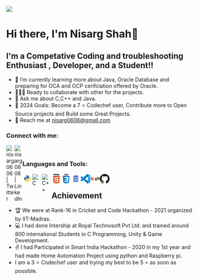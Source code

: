 ![](https://komarev.com/ghpvc/?username=nisarg001&style=flat-square)
# Hi there, I'm Nisarg Shah👋

## I'm a Competative Coding and troubleshooting Enthusiast , Developer, and a Student!!

- 🧠 I’m currently learning more about Java, Oracle Database and preparing for OCA and OCP cerifciation offered by Oracle.
- 🧑‍🤝‍🧑 Ready to collaborate with other for the projects.
- 💬 Ask me about C,C++ and Java.
- 💯 2024 Goals: Become a 7 :star: Codechef user, Contribute more to Open Source projects and Build some Great Projects.
- 📧 Reach me at [nisarg0606@gmail.com](mailto:nisarg0606@gmail.com)

### Connect with me:

[<img align="left" alt="nisarg0606 | Twitter" width="22px" src="https://cdn.jsdelivr.net/npm/simple-icons@v3/icons/twitter.svg" />][twitter]
[<img align="left" alt="nisarg0606 | LinkedIn" width="22px" src="https://cdn.jsdelivr.net/npm/simple-icons@v3/icons/linkedin.svg" />][linkedin]

<br />

### Languages and Tools:

<img align="left" alt="Python" width="26px" src="https://raw.githubusercontent.com/github/explore/80688e429a7d4ef2fca1e82350fe8e3517d3494d/topics/python/python.png" />
<img align="left" alt="C" width="26px" src="https://camo.githubusercontent.com/6cc41155e58a4eebe7353d524da5ebb0de7aaf4fd4ad45fb9a433c8b41d38c16/68747470733a2f2f747365332e6d6d2e62696e672e6e65742f74683f69643d4f49502e7276756a594b4f546d2d2d5654334b545a775633786748614861267069643d417069" />
<img align="left" alt="C++" width="26px" src="https://raw.githubusercontent.com/isocpp/logos/master/cpp_logo.png" />
<img align="left" alt="HTML5" width="26px" src="https://raw.githubusercontent.com/github/explore/80688e429a7d4ef2fca1e82350fe8e3517d3494d/topics/html/html.png" />
<img align="left" alt="CSS3" width="26px" src="https://raw.githubusercontent.com/github/explore/80688e429a7d4ef2fca1e82350fe8e3517d3494d/topics/css/css.png" />
<img align="left" alt="SQL" width="26px" src="https://raw.githubusercontent.com/github/explore/80688e429a7d4ef2fca1e82350fe8e3517d3494d/topics/sql/sql.png" />
<img align="left" alt="Visual Studio Code" width="26px" src="https://raw.githubusercontent.com/github/explore/80688e429a7d4ef2fca1e82350fe8e3517d3494d/topics/visual-studio-code/visual-studio-code.png" />
<img align="left" alt="Git" width="26px" src="https://raw.githubusercontent.com/github/explore/80688e429a7d4ef2fca1e82350fe8e3517d3494d/topics/git/git.png" />
<img align="left" alt="GitHub" width="26px" src="https://raw.githubusercontent.com/github/explore/78df643247d429f6cc873026c0622819ad797942/topics/github/github.png" />

<br />

## Achievement

- 🏆 We were at Rank-16 in Cricket and Code Hackathon - 2021 organized by IIT-Madras.
- :computer: I had done Intership at Royal Technosoft Pvt Ltd. and trained around 800 international Students in C Programming, Unity & Game Development. 
- :v: I had Participated in Smart India Hackathon - 2020 in my 1st year and had made Home Automation Project using python and Raspberry pi.
- I am a 3 :star: Codechef user and trying my best to be 5 :star: as soon as possible.

<br />
</div>

[twitter]: https://twitter.com/nisarg_001
[linkedin]: https://linkedin.com/in/nisarg001

